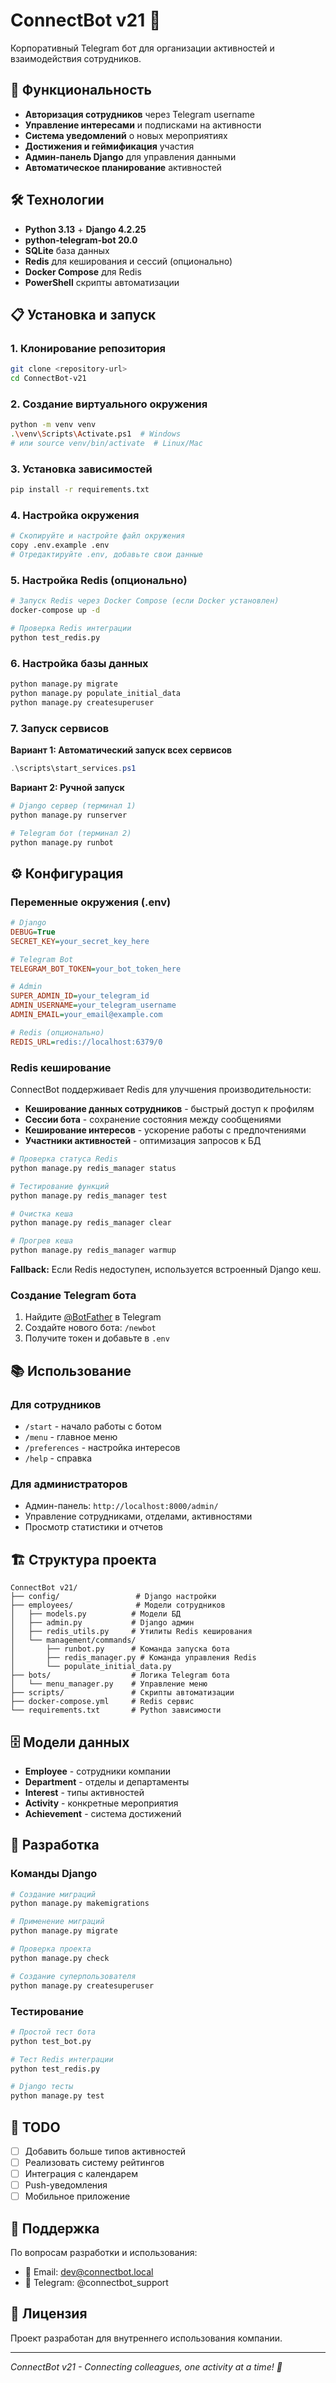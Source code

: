 # ConnectBot v21 🤖

Корпоративный Telegram бот для организации активностей и взаимодействия сотрудников.

## 🚀 Функциональность

- **Авторизация сотрудников** через Telegram username
- **Управление интересами** и подписками на активности  
- **Система уведомлений** о новых мероприятиях
- **Достижения и геймификация** участия
- **Админ-панель Django** для управления данными
- **Автоматическое планирование** активностей

## 🛠 Технологии

- **Python 3.13** + **Django 4.2.25**
- **python-telegram-bot 20.0**
- **SQLite** база данных
- **Redis** для кеширования и сессий (опционально)
- **Docker Compose** для Redis
- **PowerShell** скрипты автоматизации

## 📋 Установка и запуск

### 1. Клонирование репозитория
```bash
git clone <repository-url>
cd ConnectBot-v21
```

### 2. Создание виртуального окружения
```bash
python -m venv venv
.\venv\Scripts\Activate.ps1  # Windows
# или source venv/bin/activate  # Linux/Mac
```

### 3. Установка зависимостей
```bash
pip install -r requirements.txt
```

### 4. Настройка окружения
```bash
# Скопируйте и настройте файл окружения
copy .env.example .env
# Отредактируйте .env, добавьте свои данные
```

### 5. Настройка Redis (опционально)
```bash
# Запуск Redis через Docker Compose (если Docker установлен)
docker-compose up -d

# Проверка Redis интеграции
python test_redis.py
```

### 6. Настройка базы данных
```bash
python manage.py migrate
python manage.py populate_initial_data
python manage.py createsuperuser
```

### 7. Запуск сервисов

**Вариант 1: Автоматический запуск всех сервисов**
```powershell
.\scripts\start_services.ps1
```

**Вариант 2: Ручной запуск**
```bash
# Django сервер (терминал 1)
python manage.py runserver

# Telegram бот (терминал 2) 
python manage.py runbot
```

## ⚙️ Конфигурация

### Переменные окружения (.env)

```ini
# Django
DEBUG=True
SECRET_KEY=your_secret_key_here

# Telegram Bot
TELEGRAM_BOT_TOKEN=your_bot_token_here

# Admin
SUPER_ADMIN_ID=your_telegram_id
ADMIN_USERNAME=your_telegram_username
ADMIN_EMAIL=your_email@example.com

# Redis (опционально)
REDIS_URL=redis://localhost:6379/0
```

### Redis кеширование

ConnectBot поддерживает Redis для улучшения производительности:

- **Кеширование данных сотрудников** - быстрый доступ к профилям
- **Сессии бота** - сохранение состояния между сообщениями  
- **Кеширование интересов** - ускорение работы с предпочтениями
- **Участники активностей** - оптимизация запросов к БД

```bash
# Проверка статуса Redis
python manage.py redis_manager status

# Тестирование функций
python manage.py redis_manager test

# Очистка кеша
python manage.py redis_manager clear

# Прогрев кеша
python manage.py redis_manager warmup
```

**Fallback:** Если Redis недоступен, используется встроенный Django кеш.

### Создание Telegram бота

1. Найдите [@BotFather](https://t.me/botfather) в Telegram
2. Создайте нового бота: `/newbot`
3. Получите токен и добавьте в `.env`

## 📚 Использование

### Для сотрудников
- `/start` - начало работы с ботом
- `/menu` - главное меню  
- `/preferences` - настройка интересов
- `/help` - справка

### Для администраторов
- Админ-панель: `http://localhost:8000/admin/`
- Управление сотрудниками, отделами, активностями
- Просмотр статистики и отчетов

## 🏗 Структура проекта

```
ConnectBot v21/
├── config/                 # Django настройки
├── employees/              # Модели сотрудников  
│   ├── models.py          # Модели БД
│   ├── admin.py           # Django админ
│   ├── redis_utils.py     # Утилиты Redis кеширования
│   └── management/commands/
│       ├── runbot.py      # Команда запуска бота
│       ├── redis_manager.py # Команда управления Redis
│       └── populate_initial_data.py
├── bots/                  # Логика Telegram бота
│   └── menu_manager.py    # Управление меню
├── scripts/               # Скрипты автоматизации
├── docker-compose.yml     # Redis сервис
└── requirements.txt       # Python зависимости
```

## 🗄 Модели данных

- **Employee** - сотрудники компании
- **Department** - отделы и департаменты  
- **Interest** - типы активностей
- **Activity** - конкретные мероприятия
- **Achievement** - система достижений

## 🔧 Разработка

### Команды Django
```bash
# Создание миграций
python manage.py makemigrations

# Применение миграций  
python manage.py migrate

# Проверка проекта
python manage.py check

# Создание суперпользователя
python manage.py createsuperuser
```

### Тестирование
```bash
# Простой тест бота
python test_bot.py

# Тест Redis интеграции  
python test_redis.py

# Django тесты
python manage.py test
```

## 📝 TODO

- [ ] Добавить больше типов активностей
- [ ] Реализовать систему рейтингов
- [ ] Интеграция с календарем
- [ ] Push-уведомления
- [ ] Мобильное приложение

## 🤝 Поддержка

По вопросам разработки и использования:
- 📧 Email: dev@connectbot.local
- 💬 Telegram: @connectbot_support

## 📄 Лицензия

Проект разработан для внутреннего использования компании.

---
*ConnectBot v21 - Connecting colleagues, one activity at a time! 🎉*

